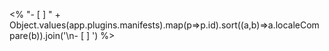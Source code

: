 <% "- [ ] " + Object.values(app.plugins.manifests).map(p=>p.id).sort((a,b)=>a.localeCompare(b)).join('\n- [ ] ') %>
